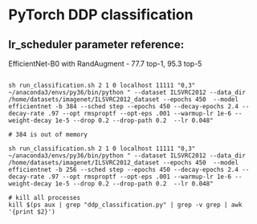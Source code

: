 
# PyTorch DDP classification

## lr_scheduler parameter reference:


EfficientNet-B0 with RandAugment - 77.7 top-1, 95.3 top-5



```

sh run_classification.sh 2 1 0 localhost 11111 "0,3"  ~/anaconda3/envs/py36/bin/python " --dataset ILSVRC2012 --data_dir /home/datasets/imagenet/ILSVRC2012_dataset --epochs 450  --model efficientnet -b 384 --sched step --epochs 450 --decay-epochs 2.4 --decay-rate .97 --opt rmsproptf --opt-eps .001 --warmup-lr 1e-6 --weight-decay 1e-5 --drop 0.2 --drop-path 0.2  --lr 0.048"

# 384 is out of memory

sh run_classification.sh 2 1 0 localhost 11111 "0,3"  ~/anaconda3/envs/py36/bin/python " --dataset ILSVRC2012 --data_dir /home/datasets/imagenet/ILSVRC2012_dataset --epochs 450  --model efficientnet -b 256 --sched step --epochs 450 --decay-epochs 2.4 --decay-rate .97 --opt rmsproptf --opt-eps .001 --warmup-lr 1e-6 --weight-decay 1e-5 --drop 0.2 --drop-path 0.2  --lr 0.048"
```













```
# kill all processes
kill $(ps aux | grep "ddp_classification.py" | grep -v grep | awk '{print $2}')
```